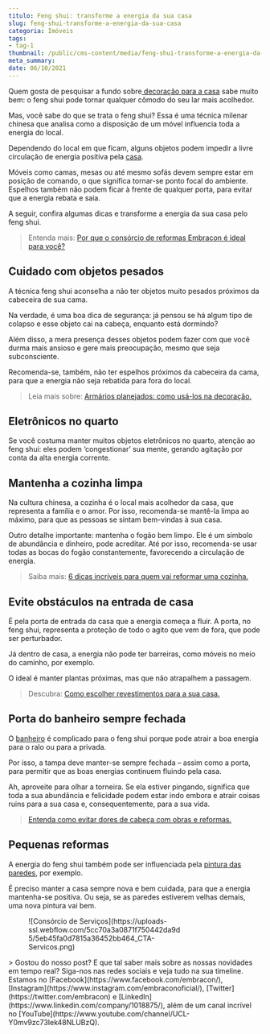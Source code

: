 ```yaml
---
titulo: Feng shui: transforme a energia da sua casa
slug: feng-shui-transforme-a-energia-da-sua-casa
categoria: Imóveis
tags:
- tag-1
thumbnail: /public/cms-content/media/feng-shui-transforme-a-energia-da-sua-casa.png
meta_summary: 
date: 06/10/2021
---
```

Quem gosta de pesquisar a fundo sobre[ decoração para a casa](https://www.embracon.com.br/blog/saiba-o-que-e-tendencia-em-decoracao-de-quarto-de-casal) sabe muito bem: o feng shui pode tornar qualquer cômodo do seu lar mais acolhedor.

Mas, você sabe do que se trata o feng shui? Essa é uma técnica milenar chinesa que analisa como a disposição de um móvel influencia toda a energia do local.

Dependendo do local em que ficam, alguns objetos podem impedir a livre circulação de energia positiva pela [casa](https://www.embracon.com.br/blog/6-coisas-contratar-consorcio-de-imoveis).

Móveis como camas, mesas ou até mesmo sofás devem sempre estar em posição de comando, o que significa tornar-se ponto focal do ambiente. Espelhos também não podem ficar à frente de qualquer porta, para evitar que a energia rebata e saia.

A seguir, confira algumas dicas e transforme a energia da sua casa pelo feng shui.

> Entenda mais: [Por que o consórcio de reformas Embracon é ideal para você?](https://www.embracon.com.br/blog/consorcio-reforma-embracon-por-que-e-uma-boa-opcao)

Cuidado com objetos pesados
---------------------------

A técnica feng shui aconselha a não ter objetos muito pesados próximos da cabeceira de sua cama.

Na verdade, é uma boa dica de segurança: já pensou se há algum tipo de colapso e esse objeto cai na cabeça, enquanto está dormindo?

Além disso, a mera presença desses objetos podem fazer com que você durma mais ansioso e gere mais preocupação, mesmo que seja subconsciente.

Recomenda-se, também, não ter espelhos próximos da cabeceira da cama, para que a energia não seja rebatida para fora do local.

> Leia mais sobre: [Armários planejados: como usá-los na decoração.](https://www.embracon.com.br/blog/armarios-planejados-como-usa-los-na-decoracao-e-quais-sao-as-vantagens)

Eletrônicos no quarto
---------------------

Se você costuma manter muitos objetos eletrônicos no quarto, atenção ao feng shui: eles podem ‘congestionar’ sua mente, gerando agitação por conta da alta energia corrente.

Mantenha a cozinha limpa
------------------------

Na cultura chinesa, a cozinha é o local mais acolhedor da casa, que representa a família e o amor. Por isso, recomenda-se mantê-la limpa ao máximo, para que as pessoas se sintam bem-vindas à sua casa.

Outro detalhe importante: mantenha o fogão bem limpo. Ele é um símbolo de abundância e dinheiro, pode acreditar. Até por isso, recomenda-se usar todas as bocas do fogão constantemente, favorecendo a circulação de energia.

> Saiba mais: [6 dicas incríveis para quem vai reformar uma cozinha. ](https://www.embracon.com.br/blog/6-dicas-incriveis-para-quem-vai-reformar-uma-cozinha)

Evite obstáculos na entrada de casa
-----------------------------------

É pela porta de entrada da casa que a energia começa a fluir. A porta, no feng shui, representa a proteção de todo o agito que vem de fora, que pode ser perturbador.

Já dentro de casa, a energia não pode ter barreiras, como móveis no meio do caminho, por exemplo.

O ideal é manter plantas próximas, mas que não atrapalhem a passagem.

> Descubra: [Como escolher revestimentos para a sua casa.](https://www.embracon.com.br/blog/como-escolher-revestimentos-para-a-sua-casa)

Porta do banheiro sempre fechada
--------------------------------

O [banheiro](https://www.embracon.com.br/blog/reforma-de-banheiro-3-dicas-para-fazer-sem-muita-bagunca) é complicado para o feng shui porque pode atrair a boa energia para o ralo ou para a privada.

Por isso, a tampa deve manter-se sempre fechada – assim como a porta, para permitir que as boas energias continuem fluindo pela casa.

Ah, aproveite para olhar a torneira. Se ela estiver pingando, significa que toda a sua abundância e felicidade podem estar indo embora e atrair coisas ruins para a sua casa e, consequentemente, para a sua vida.

> [Entenda como evitar dores de cabeça com obras e reformas.](https://www.embracon.com.br/blog/entenda-como-evitar-dores-de-cabeca-com-obras-e-reformas)

Pequenas reformas
-----------------

A energia do feng shui também pode ser influenciada pela [pintura das paredes](https://www.embracon.com.br/blog/como-escolher-as-cores-de-tintas-para-os-ambientes-da-casa), por exemplo.

É preciso manter a casa sempre nova e bem cuidada, para que a energia mantenha-se positiva. Ou seja, se as paredes estiverem velhas demais, uma nova pintura vai bem.

<figure class="w-richtext-figure-type-image w-richtext-align-center" style="max-width:310px"><div>![Consórcio de Serviços](https://uploads-ssl.webflow.com/5cc70a3a0871f750442da9d5/5eb45fa0d7815a36452bb464_CTA-Servicos.png)</div></figure>> Gostou do nosso post? E que tal saber mais sobre as nossas novidades em tempo real? Siga-nos nas redes sociais e veja tudo na sua timeline. Estamos no [Facebook](https://www.facebook.com/embracon/), [Instagram](https://www.instagram.com/embraconoficial/), [Twitter](https://twitter.com/embracon) e [LinkedIn](https://www.linkedin.com/company/1018875/), além de um canal incrível no [YouTube](https://www.youtube.com/channel/UCL-Y0mv9zc73Iek48NLUBzQ).
